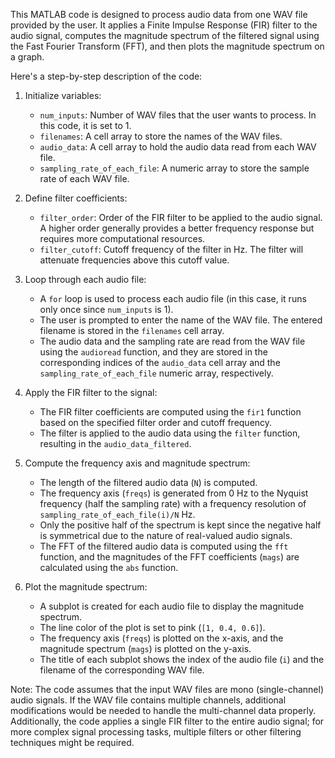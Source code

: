 This MATLAB code is designed to process audio data from one WAV file provided by the user. It applies a Finite Impulse Response (FIR) filter to the audio signal, computes the magnitude spectrum of the filtered signal using the Fast Fourier Transform (FFT), and then plots the magnitude spectrum on a graph.

Here's a step-by-step description of the code:

1. Initialize variables:
   - `num_inputs`: Number of WAV files that the user wants to process. In this code, it is set to 1.
   - `filenames`: A cell array to store the names of the WAV files.
   - `audio_data`: A cell array to hold the audio data read from each WAV file.
   - `sampling_rate_of_each_file`: A numeric array to store the sample rate of each WAV file.

2. Define filter coefficients:
   - `filter_order`: Order of the FIR filter to be applied to the audio signal. A higher order generally provides a better frequency response but requires more computational resources.
   - `filter_cutoff`: Cutoff frequency of the filter in Hz. The filter will attenuate frequencies above this cutoff value.

3. Loop through each audio file:
   - A `for` loop is used to process each audio file (in this case, it runs only once since `num_inputs` is 1).
   - The user is prompted to enter the name of the WAV file. The entered filename is stored in the `filenames` cell array.
   - The audio data and the sampling rate are read from the WAV file using the `audioread` function, and they are stored in the corresponding indices of the `audio_data` cell array and the `sampling_rate_of_each_file` numeric array, respectively.

4. Apply the FIR filter to the signal:
   - The FIR filter coefficients are computed using the `fir1` function based on the specified filter order and cutoff frequency.
   - The filter is applied to the audio data using the `filter` function, resulting in the `audio_data_filtered`.

5. Compute the frequency axis and magnitude spectrum:
   - The length of the filtered audio data (`N`) is computed.
   - The frequency axis (`freqs`) is generated from 0 Hz to the Nyquist frequency (half the sampling rate) with a frequency resolution of `sampling_rate_of_each_file(i)/N` Hz.
   - Only the positive half of the spectrum is kept since the negative half is symmetrical due to the nature of real-valued audio signals.
   - The FFT of the filtered audio data is computed using the `fft` function, and the magnitudes of the FFT coefficients (`mags`) are calculated using the `abs` function.

6. Plot the magnitude spectrum:
   - A subplot is created for each audio file to display the magnitude spectrum.
   - The line color of the plot is set to pink (`[1, 0.4, 0.6]`).
   - The frequency axis (`freqs`) is plotted on the x-axis, and the magnitude spectrum (`mags`) is plotted on the y-axis.
   - The title of each subplot shows the index of the audio file (`i`) and the filename of the corresponding WAV file.

Note: The code assumes that the input WAV files are mono (single-channel) audio signals. If the WAV file contains multiple channels, additional modifications would be needed to handle the multi-channel data properly. Additionally, the code applies a single FIR filter to the entire audio signal; for more complex signal processing tasks, multiple filters or other filtering techniques might be required.
